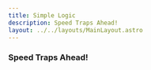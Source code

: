 ```yaml
---
title: Simple Logic
description: Speed Traps Ahead!
layout: ../../layouts/MainLayout.astro
---
```


### Speed Traps Ahead!
